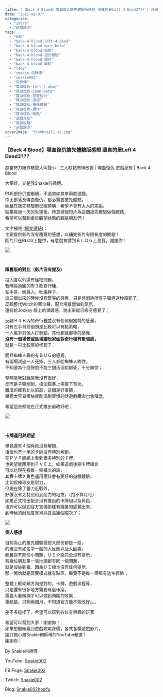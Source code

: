 ```yaml
---
title: "【Back 4 Blood】喋血復仇搶先體驗版感想 這真的是Left 4 Dead3??? | 惡靈勢力續作槍聲大叫聲小 | 三大缺點有待改善 | 喋血復仇 遊戲感想 | Back 4 Blood"
date: "2021-08-07"
categories: 
  - "intro"
  - "遊戲評測"
tags: 
  - "b4b"
  - "back-4-blood-left-4-dead"
  - "back-4-blood-open-beta"
  - "back-4-blood-感想"
  - "back-4-blood-搶先體驗"
  - "back-4-blood-續作"
  - "back-4-blood-缺點"
  - "l4d2"
  - "snakie-何師傅"
  - "snakie002"
  - "何師傅"
  - "喋血復仇-left-4-dead"
  - "喋血復仇-open-beta"
  - "喋血復仇-惡靈勢力"
  - "喋血復仇-感想"
  - "喋血復仇-搶先體驗"
  - "喋血復仇-續作"
  - "喋血復仇-缺點"
  - "遊戲介紹"
  - "遊戲攻略"
  - "遊戲評測"
coverImage: "thumbnail1-11.jpg"
---
```


### 【Back 4 Blood】喋血復仇搶先體驗版感想 這真的是Left 4 Dead3???  
惡靈勢力續作槍聲大叫聲小 | 三大缺點有待改善 | 喋血復仇 遊戲感想 | Back 4 Blood

  
大家好，又是我Snakie何師傅。  

  
POE部份仍會繼續，不過突如其來兩款遊戲，  
中土部落及喋血復仇，都必需要搶先體驗，  
而且在搶先體驗前已經預購，希望不會有太大的差距，  
結果經過一天的失望後，特意做個短片為這個搶先體驗做個總結，  
希望可以幫到處於觀望狀態的觀眾朋友們！  

  
文字補完 [(原文連結)](https://snakie002hosifu.blogspot.com/2021/08/065.html)：  
主要提供影片沒有覆蓋的感想，以補完影片有限長度的問題！  
圖片只在BLOG上提供，有意朋友請到ＢＬＯＧ上瀏覽，謝謝你！  

  
![](WordPress/back-4-blood-ridden-1-900x506-1.jpg)  

  
   

  
**跟舊版的對比（影片沒有提及）**  

  
投入度以外還有怪物問題，  
暫時碰過面的有３款奇行種，  
左手哥，蜘蛛人，吐毒胖子，  
這三個出來的時候沒有緊張的感覺，只是想消耗所有子彈極速秒殺罷了，  
反觀舊代Witch的哭泣聲，配合場景營做的氣氛，  
還有給Jockey 騎上的煩躁感，說出來就已經有感覺了；  

  
反觀Ｂ４Ｂ內的奇行種並沒有任何很獨特的感覺，  
只有左手哥高個頭是比較可以有點策略，  
一人風爭其他人打弱點，其他都就那樣的感覺，  
**沒有一個場景或區域讓玩家面對奇行種有緊張感，**  
就是一只比較厚的怪罷了；  

  
而且蜘蛛人真的有ＢＵＧ的感覺，  
有兩場試過一人死掉，三人都給蜘蛛人綁住，  
不知道為什麼掙脫不能三個活活給綁死，十分無奈；  

  
整體感覺對戰感覺沒有很好，  
反而是子彈控制，槍法瞄準上需要下苦功，  
難度的確有比以前高，這個是好事情，  
畢竟太容易很快就刷滿刷習慣的話遊戲壽命也會降低，  

  
希望這些都能在正式推出前改好吧；  

  
![](WordPress/4_Back-4-Blood-Closed-Alpha-B4B-Alpha-Features-steamlists-com-1024x593.jpg)  

  
   

  
**卡牌運用與期望**  

  
畢竟還有４個角色沒有解鎖，  
相信也有一半的卡牌沒有特別解鎖，  
在ＰＶＰ牌組上看到很多特別的卡牌，  
也希望能應用到ＰＶＥ上，如果遊戲後期卡牌組合  
可以比現在複雜一個檔次的話，  
其實卡牌Ｘ角色運用應該會有更好的遊戲體驗，  
比如說棒球女是耐力，  
但現在除了蓄刀近戰外，  
好像沒有太特別用到耐力的地方，（跑不算ＱＱ）  
如果正式推出配合沒有推出的卡牌組以及角色，  
也許可以做到官方宣傳那樣有職業的感覺出來，  
到時候的耐玩度就可以提高幾個檔次了；  

  
![](WordPress/download-1.jpg)  

  
**個人感想**  

  
目前為止的搶先體驗感想大部份都是一般，  
的確沒有如名字一般的大反應以及大回響，  
而且還有部份小問題，ＵＩ介面完全沒有提示，  
有幾位朋友第一張地圖都有同一個問題，  
就是沒撿到槍，因為ＵＩ根本沒有任何提示，  
那一開始就是寫實模式就有點屌，畢竟不是每一個都有逃生經驗；  

  
整體上框架跟方向是對的，卡牌，遊戲流程等，  
只是還有很多地方需要琢磨琢磨，  
需要大量微調才可以做到預期的效果，  
重點是，只剩兩個月，不知道官方能不能改好。。。  

  
差不多這樣了，希望可以幫到各位有興趣的玩家  

  
希望可以幫到大家！謝謝你！  
如果想繼續看到遊戲攻略評價，各式各樣遊戲影片，  
請訂閱小弟Snakie何師傅的YouTube頻道！  
謝謝你！  

  
By Snakie何師傅  

  
YouTube: [Snakie002](https://www.youtube.com/c/Snakie002/)  

  
FB Page: [Snakie002](https://www.facebook.com/Snakie002/)  

  
Twitch: [Snakie002](https://www.twitch.tv/snakie002/)  

  
Blog: [Snakie002hosifu](https://snakie002hosifu.blog/)
